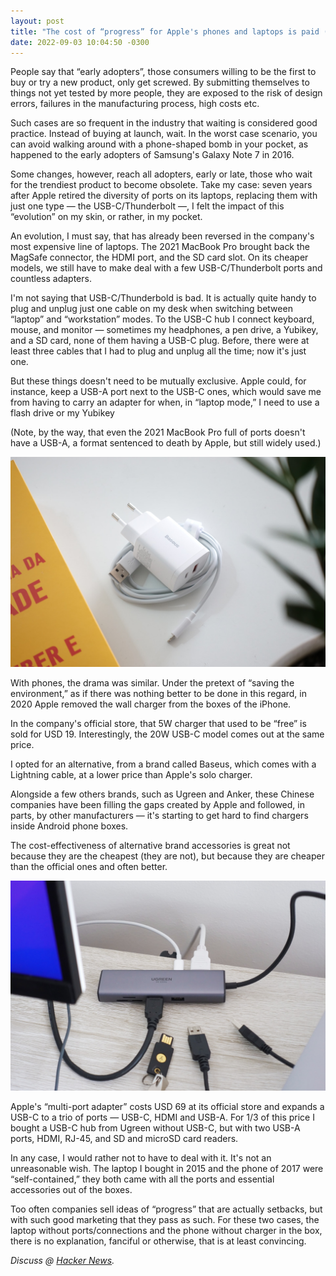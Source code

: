 ```yaml
---
layout: post
title: "The cost of “progress” for Apple's phones and laptops is paid (by you) in accessories"
date: 2022-09-03 10:04:50 -0300
---
```

People say that “early adopters”, those consumers willing to be the first to buy or try a new product, only get screwed. By submitting themselves to things not yet tested by more people, they are exposed to the risk of design errors, failures in the manufacturing process, high costs etc.

Such cases are so frequent in the industry that waiting is considered good practice. Instead of buying at launch, wait. In the worst case scenario, you can avoid walking around with a phone-shaped bomb in your pocket, as happened to the early adopters of Samsung's Galaxy Note 7 in 2016.

Some changes, however, reach all adopters, early or late, those who wait for the trendiest product to become obsolete. Take my case: seven years after Apple retired the diversity of ports on its laptops, replacing them with just one type — the USB-C/Thunderbolt —, I felt the impact of this “evolution” on my skin, or rather, in my pocket.

An evolution, I must say, that has already been reversed in the company's most expensive line of laptops. The 2021 MacBook Pro brought back the MagSafe connector, the HDMI port, and the SD card slot. On its cheaper models, we still have to make deal with a few USB-C/Thunderbolt ports and countless adapters.

I'm not saying that USB-C/Thunderbold is bad. It is actually quite handy to plug and unplug just one cable on my desk when switching between “laptop” and “workstation” modes. To the USB-C hub I connect keyboard, mouse, and monitor — sometimes my headphones, a pen drive, a Yubikey, and a SD card, none of them having a USB-C plug. Before, there were at least three cables that I had to plug and unplug all the time; now it's just one.

But these things doesn't need to be mutually exclusive. Apple could, for instance, keep a USB-A port next to the USB-C ones, which would save me from having to carry an adapter for when, in “laptop mode,” I need to use a flash drive or my Yubikey

(Note, by the way, that even the 2021 MacBook Pro full of ports doesn't have a USB-A, a format sentenced to death by Apple, but still widely used.)

![A wall charger from Baseus on a blank surface, with a partial book on the left and an out of focus plant on the right.](/assets/2022/apple-cost-accessories/carregador-celular-baseus.jpg)

With phones, the drama was similar. Under the pretext of “saving the environment,” as if there was nothing better to be done in this regard, in 2020 Apple removed the wall charger from the boxes of the iPhone.

In the company's official store, that 5W charger that used to be “free” is sold for USD 19. Interestingly, the 20W USB-C model comes out at the same price.

I opted for an alternative, from a brand called Baseus, which comes with a Lightning cable, at a lower price than Apple's solo charger.

Alongside a few others brands, such as Ugreen and Anker, these Chinese companies have been filling the gaps created by Apple and followed, in parts, by other manufacturers — it's starting to get hard to find chargers inside Android phone boxes.

The cost-effectiveness of alternative brand accessories is great not because they are the cheapest (they are not), but because they are cheaper than the official ones and often better.

![A picture from above of a USB-C hub filled with cables.](/assets/2022/apple-cost-accessories/hub-usb-c-ugreen.jpg)

Apple's “multi-port adapter” costs USD 69 at its official store and expands a USB-C to a trio of ports — USB-C, HDMI and USB-A. For 1/3 of this price I bought a USB-C hub from Ugreen without USB-C, but with two USB-A ports, HDMI, RJ-45, and SD and microSD card readers.

In any case, I would rather not to have to deal with it. It's not an unreasonable wish. The laptop I bought in 2015 and the phone of 2017 were “self-contained,” they both came with all the ports and essential accessories out of the boxes.

Too often companies sell ideas of “progress” that are actually setbacks, but with such good marketing that they pass as such. For these two cases, the laptop without ports/connections and the phone without charger in the box, there is no explanation, fanciful or otherwise, that is at least convincing.

_Discuss @ [Hacker News](https://news.ycombinator.com/item?id=32701542)._